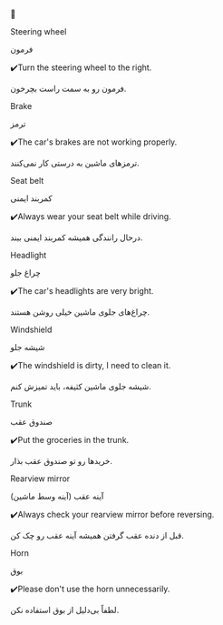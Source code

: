 🚗 

Steering wheel

فرمون

✔️Turn the steering wheel to the right.

فرمون رو به سمت راست بچرخون.

Brake

ترمز

✔️The car's brakes are not working properly.

ترمزهای ماشین به درستی کار نمی‌کنند.

Seat belt

کمربند ایمنی

✔️Always wear your seat belt while driving.

درحال رانندگی همیشه کمربند ایمنی ببند.

Headlight

چراغ جلو

✔️The car's headlights are very bright.

چراغ‌های جلوی ماشین خیلی روشن هستند.


Windshield

شیشه جلو

✔️The windshield is dirty, I need to clean it.

شیشه جلوی ماشین کثیفه، باید تمیزش کنم.

Trunk

صندوق عقب

✔️Put the groceries in the trunk.

خریدها رو تو صندوق عقب بذار.


Rearview mirror

آینه عقب (آینه وسط ماشین)

✔️Always check your rearview mirror before reversing.

قبل از دنده عقب گرفتن همیشه آینه عقب رو چک کن.

Horn

بوق

✔️Please don't use the horn unnecessarily.

لطفاً بی‌دلیل از بوق استفاده نکن.

